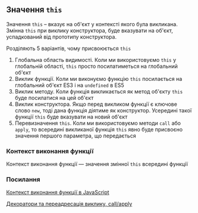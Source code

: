 ## Значення `this`

Значення `this` – вказує на об'єкт у контексті якого була викликана. Змінна `this` при виклику конструктора, буде вказувати на об'єкт, успадкований
від прототипу конструктора.

Розділяють 5 варіантів, чому присвоюється `this`

1. Глобальна область видимості. Коли ми використовуємо `this` у глобальній області, `this` просто посилатиметься на глобальний об'єкт
2. Виклик функції. Коли ми виконуємо функцію `this` посилається на глобальний об'єкт ES3 і на `undefined` в ES5
3. Виклик методу. Коли функція викликається як метод об'єкту `this` буде посилатися на цей об'єкт
4. Виклик конструктора. Якщо перед викликом функції є ключове слово `new`, тоді дана функція діятиме як конструктор. Усередині такої функції `this` буде вказувати на новий об'єкт
5. Перевизначення `this`. Коли ми використовуємо методи `call` або `apply`, то всередині викликаної функція `this` явно буде присвоєно значення першого параметра, що передається

### Контекст виконання функції

Контекст виконання функції — значення змінної `this` всередині функції

### Посилання

<a href="https://proweb63.ru/help/js/kontekst-vyipolneniya-funkczii-v-javascript">Контекст виконання функції в JavaScript</a>

<a href="https://learn.javascript.ru/call-apply-decorators">Декоратори та переадресація виклику, call/apply</a>
